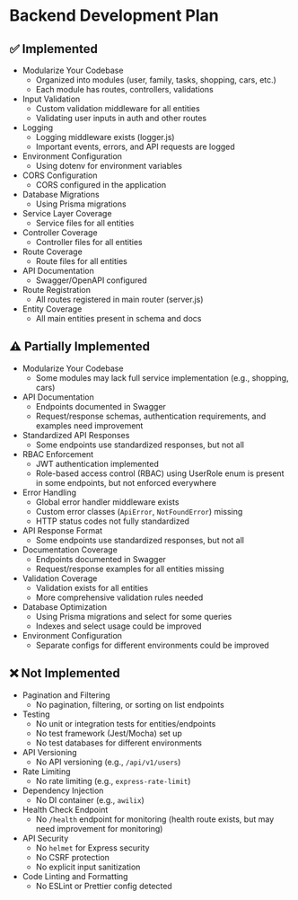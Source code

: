 # Backend Development Plan

## ✅ Implemented
- Modularize Your Codebase
  - Organized into modules (user, family, tasks, shopping, cars, etc.)
  - Each module has routes, controllers, validations
- Input Validation
  - Custom validation middleware for all entities
  - Validating user inputs in auth and other routes
- Logging
  - Logging middleware exists (logger.js)
  - Important events, errors, and API requests are logged
- Environment Configuration
  - Using dotenv for environment variables
- CORS Configuration
  - CORS configured in the application
- Database Migrations
  - Using Prisma migrations
- Service Layer Coverage
  - Service files for all entities
- Controller Coverage
  - Controller files for all entities
- Route Coverage
  - Route files for all entities
- API Documentation
  - Swagger/OpenAPI configured
- Route Registration
  - All routes registered in main router (server.js)
- Entity Coverage
  - All main entities present in schema and docs

## ⚠️ Partially Implemented
- Modularize Your Codebase
  - Some modules may lack full service implementation (e.g., shopping, cars)
- API Documentation
  - Endpoints documented in Swagger
  - Request/response schemas, authentication requirements, and examples need improvement
- Standardized API Responses
  - Some endpoints use standardized responses, but not all
- RBAC Enforcement
  - JWT authentication implemented
  - Role-based access control (RBAC) using UserRole enum is present in some endpoints, but not enforced everywhere
- Error Handling
  - Global error handler middleware exists
  - Custom error classes (`ApiError`, `NotFoundError`) missing
  - HTTP status codes not fully standardized
- API Response Format
  - Some endpoints use standardized responses, but not all
- Documentation Coverage
  - Endpoints documented in Swagger
  - Request/response examples for all entities missing
- Validation Coverage
  - Validation exists for all entities
  - More comprehensive validation rules needed
- Database Optimization
  - Using Prisma migrations and select for some queries
  - Indexes and select usage could be improved
- Environment Configuration
  - Separate configs for different environments could be improved

## ❌ Not Implemented
- Pagination and Filtering
  - No pagination, filtering, or sorting on list endpoints
- Testing
  - No unit or integration tests for entities/endpoints
  - No test framework (Jest/Mocha) set up
  - No test databases for different environments
- API Versioning
  - No API versioning (e.g., `/api/v1/users`)
- Rate Limiting
  - No rate limiting (e.g., `express-rate-limit`)
- Dependency Injection
  - No DI container (e.g., `awilix`)
- Health Check Endpoint
  - No `/health` endpoint for monitoring (health route exists, but may need improvement for monitoring)
- API Security
  - No `helmet` for Express security
  - No CSRF protection
  - No explicit input sanitization
- Code Linting and Formatting
  - No ESLint or Prettier config detected
